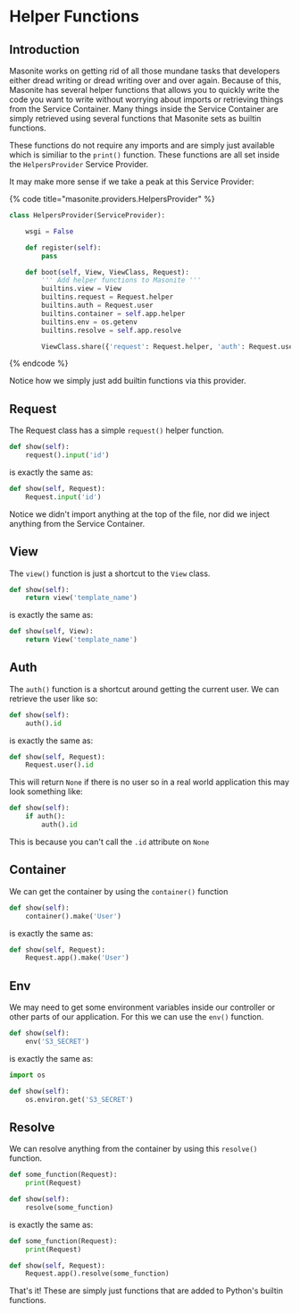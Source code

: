 # Helper Functions

## Introduction

Masonite works on getting rid of all those mundane tasks that developers either dread writing or dread writing over and over again. Because of this, Masonite has several helper functions that allows you to quickly write the code you want to write without worrying about imports or retrieving things from the Service Container. Many things inside the Service Container are simply retrieved using several functions that Masonite sets as builtin functions.

These functions do not require any imports and are simply just available which is similiar to the `print()` function. These functions are all set inside the `HelpersProvider` Service Provider.

It may make more sense if we take a peak at this Service Provider:

{% code title="masonite.providers.HelpersProvider" %}
```python
class HelpersProvider(ServiceProvider):

    wsgi = False

    def register(self):
        pass

    def boot(self, View, ViewClass, Request):
        ''' Add helper functions to Masonite '''
        builtins.view = View
        builtins.request = Request.helper
        builtins.auth = Request.user
        builtins.container = self.app.helper
        builtins.env = os.getenv
        builtins.resolve = self.app.resolve

        ViewClass.share({'request': Request.helper, 'auth': Request.user})
```
{% endcode %}

Notice how we simply just add builtin functions via this provider.

## Request

The Request class has a simple `request()` helper function.

```python
def show(self):
    request().input('id')
```

is exactly the same as:

```python
def show(self, Request):
    Request.input('id')
```

Notice we didn't import anything at the top of the file, nor did we inject anything from the Service Container.

## View

The `view()` function is just a shortcut to the `View` class.

```python
def show(self):
    return view('template_name')
```

is exactly the same as:

```python
def show(self, View):
    return View('template_name')
```

## Auth

The `auth()` function is a shortcut around getting the current user. We can retrieve the user like so:

```python
def show(self):
    auth().id
```

is exactly the same as:

```python
def show(self, Request):
    Request.user().id
```

This will return `None` if there is no user so in a real world application this may look something like:

```python
def show(self):
    if auth():
        auth().id
```

This is because you can't call the `.id` attribute on `None`

## Container

We can get the container by using the `container()` function

```python
def show(self):
    container().make('User')
```

is exactly the same as:

```python
def show(self, Request):
    Request.app().make('User')
```

## Env

We may need to get some environment variables inside our controller or other parts of our application. For this we can use the `env()` function.

```python
def show(self):
    env('S3_SECRET')
```

is exactly the same as:

```python
import os

def show(self):
    os.environ.get('S3_SECRET')
```

## Resolve

We can resolve anything from the container by using this `resolve()` function.

```python
def some_function(Request):
    print(Request)

def show(self):
    resolve(some_function)
```

is exactly the same as:

```python
def some_function(Request):
    print(Request)

def show(self, Request):
    Request.app().resolve(some_function)
```

That's it! These are simply just functions that are added to Python's builtin functions.

